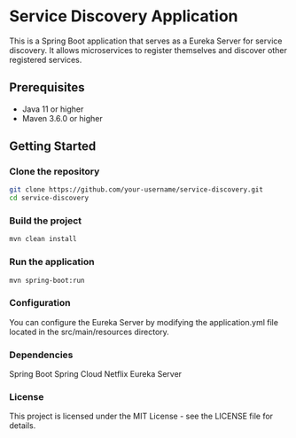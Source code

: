 # Service Discovery Application

This is a Spring Boot application that serves as a Eureka Server for service discovery. It allows microservices to register themselves and discover other registered services.

## Prerequisites

- Java 11 or higher
- Maven 3.6.0 or higher

## Getting Started

### Clone the repository

```sh
git clone https://github.com/your-username/service-discovery.git
cd service-discovery
```
### Build the project
```sh
mvn clean install
```
### Run the application
```sh
mvn spring-boot:run
```
### Configuration
You can configure the Eureka Server by modifying the application.yml file located in the src/main/resources directory.  

### Dependencies
Spring Boot
Spring Cloud Netflix Eureka Server

### License
This project is licensed under the MIT License - see the LICENSE file for details. 
